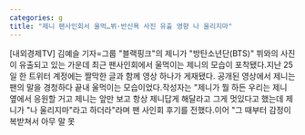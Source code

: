 ```yaml
---
categories: g
title: "제니 팬사인회서 울먹…뷔·반신욕 사진 유출 영향 나 울리지마"
---
```

[내외경제TV] 김예슬 기자=그룹 "블랙핑크"의 제니가 "방탄소년단(BTS)" 뷔와의 사진이 유출되고 있는 가운데 최근 팬사인회에서 울먹이는 제니의 모습이 포착됐다.지난 25일 한 트위터 계정에는 짤막한 글과 함께 영상 하나가 게재됐다. 공개된 영상에서 제니는 팬의 말을 경청하다 끝내 울먹이는 모습이었다.작성자는 "제니가 뭘 하든 우리는 제니 옆에서 응원할 거고 제니는 앞만 보고 항상 제니답게 해달라고 그게 멋있다고 했는데 제니가 "나 울리지마"라고 하더라"라며 팬 사인회 후기를 전했다.이어 "그 때부터 감정이 복받쳐서 아무 말 못
